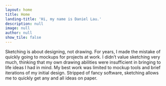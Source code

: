 ```yaml
---
layout: home
title: Home
landing-title: 'Hi, my name is Daniel Lau.'
description: null
image: null
author: null
show_tile: false
---
```


Sketching is about designing, not drawing. For years, I made the mistake of quickly going to mockups for projects at work. I didn’t value sketching very much, thinking that my own drawing abilities were insufficient in bringing to life ideas I had in mind. My best work was limited to mockup tools and brief iterations of my initial design. Stripped of fancy software, sketching allows me to quickly get any and all ideas on paper. 
